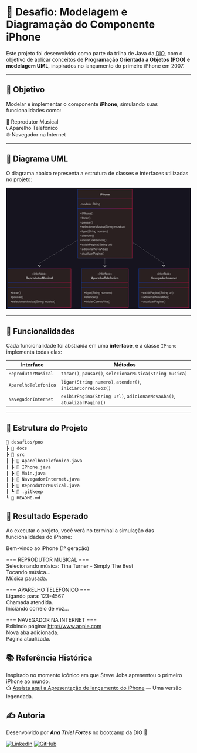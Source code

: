 # 📱 Desafio: Modelagem e Diagramação do Componente iPhone

Este projeto foi desenvolvido como parte da trilha de Java da [DIO](https://www.dio.me), com o objetivo de aplicar conceitos de **Programação Orientada a Objetos (POO)** e **modelagem UML**, inspirados no lançamento do primeiro iPhone em 2007.

---

## 🚀 Objetivo

Modelar e implementar o componente **iPhone**, simulando suas funcionalidades como:

🎵 Reprodutor Musical  
📞 Aparelho Telefônico  
🌐 Navegador na Internet  

---

## 📸 Diagrama UML

O diagrama abaixo representa a estrutura de classes e interfaces utilizadas no projeto:

![Diagrama UML do iPhone](../../docs/diagrama.png)


---

## 🧠 Funcionalidades

Cada funcionalidade foi abstraída em uma **interface**, e a classe `IPhone` implementa todas elas:

| Interface             | Métodos                                                                 |
|-----------------------|-------------------------------------------------------------------------|
| `ReprodutorMusical`   | `tocar()`, `pausar()`, `selecionarMusica(String musica)`               |
| `AparelhoTelefonico`  | `ligar(String numero)`, `atender()`, `iniciarCorreioVoz()`             |
| `NavegadorInternet`   | `exibirPagina(String url)`, `adicionarNovaAba()`, `atualizarPagina()`  |

---

## 📂 Estrutura do Projeto

```bash
📂 desafios/poo
┣ 📂 docs
┣ 📂 src
┃ ┣ 📜 AparelhoTelefonico.java
┃ ┣ 📜 IPhone.java
┃ ┣ 📜 Main.java
┃ ┣ 📜 NavegadorInternet.java
┃ ┣ 📜 ReprodutorMusical.java
┃ ┗ 📜 .gitkeep
┗ 📜 README.md
```


##  🎯 Resultado Esperado
Ao executar o projeto, você verá no terminal a simulação das funcionalidades do iPhone:

Bem-vindo ao iPhone (1ª geração)

=== REPRODUTOR MUSICAL === <br>
Selecionando música: Tina Turner - Simply The Best<br>
Tocando música...<br>
Música pausada.<br>

=== APARELHO TELEFÔNICO ===<br>
Ligando para: 123-4567<br>
Chamada atendida.<br>
Iniciando correio de voz...<br>

=== NAVEGADOR NA INTERNET ===<br>
Exibindo página: http://www.apple.com<br>
Nova aba adicionada.<br>
Página atualizada.<br>

## 📚 Referência Histórica

Inspirado no momento icônico em que Steve Jobs apresentou o primeiro iPhone ao mundo. <br>
📺 [Assista aqui a Apresentação de lançamento do iPhone](https://www.youtube.com/watch?v=9ou608QQRq8) — Uma versão legendada.

## ✍️ Autoria

Desenvolvido por ___Ana Thiel Fortes___ no bootcamp da DIO 🚀

[![LinkedIn](https://img.shields.io/badge/LinkedIn-ff69b4?style=for-the-badge&logo=linkedin&logoColor=white)](https://www.linkedin.com/in/anathielfortes)
[![GitHub](https://img.shields.io/badge/GitHub-8a2be2?style=for-the-badge&logo=github&logoColor=white)](https://github.com/thiel29)

